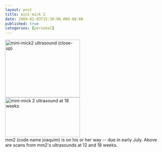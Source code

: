 ```yaml
---
layout: post
title: mini-mick 2
date: 2009-02-03T15:30:00.009-08:00
published: true
categories: [personal]
---
```


<div class="left"><a href="http://www.flickr.com/photos/trento/3143590128/" title="mini-mick2 ultrasound (close-up)"><img src="http://farm4.static.flickr.com/3088/3143590128_88f7c32d10_m.jpg" width="240" height="186" alt="mini-mick2 ultrasound (close-up)" /></a></div>

<div class="left" style="clear: both"><a href="http://www.flickr.com/photos/trento/3252025587/" title="mini-mick 2 ultrasound at 18 weeks"><img src="http://farm4.static.flickr.com/3053/3252025587_b826a7f9a9_m.jpg" width="240" height="128" alt="mini-mick 2 ultrasound at 18 weeks" /></a></div>

<div style="clear: both">
mm2 (code name joaquim) is on his or her way -- due in early July. Above are scans from mm2's ultrasounds at 12 and 18 weeks.
</div>
